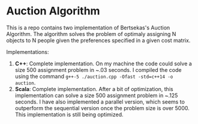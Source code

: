 # Auction Algorithm

This is a repo contains two implementation of Bertsekas's Auction Algorithm. The algorithm solves the problem of optimaly assigning N objects to N people given the preferences specified in a given cost matrix.

Implementations:

1. **C++**: Complete implementation. On my machine the code could solve a size 500 assignment problem in ~.03 seconds. I compiled the code using the command `g++-5 ./auction.cpp -Ofast -std=c++14 -o auction`.
2. **Scala**: Complete implementation. After a bit of optimization, this implementation can solve a size 500 assignment problem in ~.125 seconds. I have also implemented a parallel version, which seems to outperform the sequential version once the problem size is over 5000. This implementation is still being optimized. 
